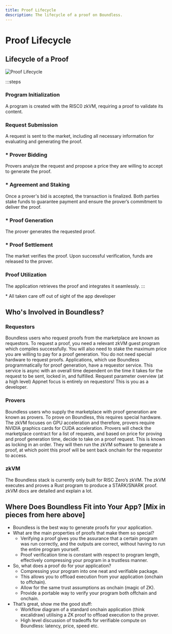 ```yaml
---
title: Proof Lifecycle
description: The lifecycle of a proof on Boundless.
---
```


# Proof Lifecycle

## Lifecycle of a Proof

![Proof Lifecycle](/boundless_market_diagram.png)

:::steps
### Program Initialization

A program is created with the RISC0 zkVM, requiring a proof to validate its content.

### Request Submission

A request is sent to the market, including all necessary information for evaluating and generating the proof.

### <span class="text-[var(--vocs-color\_textAccent)]">\*</span> Prover Bidding

Provers analyze the request and propose a price they are willing to accept to generate the proof.

### <span class="text-[var(--vocs-color\_textAccent)]">\*</span> Agreement and Staking

Once a prover's bid is accepted, the transaction is finalized. Both parties stake funds to guarantee payment and ensure the prover’s commitment to deliver the proof.

### <span class="text-[var(--vocs-color\_textAccent)]">\*</span> Proof Generation

The prover generates the requested proof.

### <span class="text-[var(--vocs-color\_textAccent)]">\*</span> Proof Settlement

The market verifies the proof. Upon successful verification, funds are released to the prover.

### Proof Utilization

The application retrieves the proof and integrates it seamlessly.
:::

<span class="text-[var(--vocs-color\_textAccent)]">\*</span> All taken care off out of sight of the app developer

## Who's Involved in Boundless?

### Requestors

Boundless users who request proofs from the marketplace are known as requestors.
To request a proof, you need a relevant zkVM guest program which compiles successfully.
You will also need to stake the maximum price you are willing to pay for a proof generation.
You do not need special hardware to request proofs.
Applications, which use Boundless programmatically for proof generation, have a requestor service. This service is async with an overall time dependent on the time it takes for the request to be sent, locked in, and fulfilled.
Request parameter overview (at a high level)
Appnet focus is entirely on requestors!
This is you as a developer.

### Provers

Boundless users who supply the marketplace with proof generation are known as provers.
To prove on Boundless, this requires special hardware. The zkVM focuses on GPU acceleration and therefore, provers require NVIDIA graphics cards for CUDA acceleration.
Provers will check the marketplace contract for a list of requests, and based on price for proving and proof generation time, decide to take on a proof request. This is known as locking in an order.
They will then run the zkVM software to generate a proof, at which point this proof will be sent back onchain for the requestor to access.

### zkVM

The Boundless stack is currently only built for RISC Zero’s zkVM. The zkVM executes and proves a Rust program to produce a STARK/SNARK proof.
zkVM docs are detailed and explain a lot.

## Where Does Boundless Fit into Your App? \[Mix in pieces from here above]

- Boundless is the best way to generate proofs for your application.
- What are the main properties of proofs that make them so special?
  - Verifying a proof gives you the assurance that a certain program was run correctly, and the outputs are correct, without having to run the entire program yourself.
  - Proof verification time is constant with respect to program length, effectively compressing your program in a trustless manner.
- So, what does a proof do for your application?
  - Compressing your program into one neat and verifiable package.
  - This allows you to offload execution from your application (onchain to offchain).
  - Allow for the same trust assumptions as onchain (magic of ZK).
  - Provide a portable way to verify your program both offchain and onchain.
- That’s great, show me the good stuff:
  - Workflow diagram of a standard onchain application (think excalidraw) utilising a ZK proof to offload execution to the prover.
  - High level discussion of tradeoffs for verifiable compute on Boundless: latency, price, speed etc.
